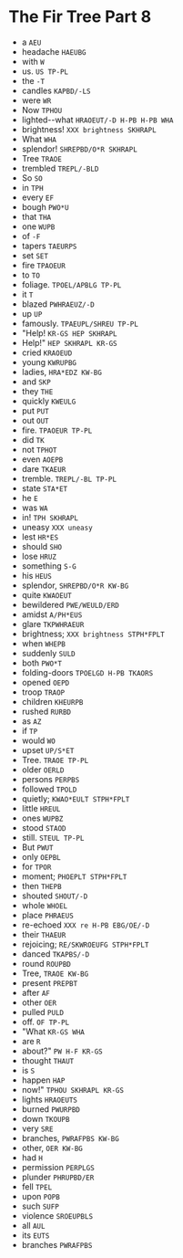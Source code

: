 # The Fir Tree Part 8

* a `AEU`
* headache `HAEUBG`
* with `W`
* us. `US TP-PL`
* the `-T`
* candles `KAPBD/-LS`
* were `WR`
* Now `TPHOU`
* lighted--what `HRAOEUT/-D H-PB H-PB WHA`
* brightness! `XXX brightness SKHRAPL`
* What `WHA`
* splendor! `SHREPBD/O*R SKHRAPL`
* Tree `TRAOE`
* trembled `TREPL/-BLD`
* So `SO`
* in `TPH`
* every `EF`
* bough `PWO*U`
* that `THA`
* one `WUPB`
* of `-F`
* tapers `TAEURPS`
* set `SET`
* fire `TPAOEUR`
* to `TO`
* foliage. `TPOEL/APBLG TP-PL`
* it `T`
* blazed `PWHRAEUZ/-D`
* up `UP`
* famously. `TPAEUPL/SHREU TP-PL`
* "Help! `KR-GS HEP SKHRAPL`
* Help!" `HEP SKHRAPL KR-GS`
* cried `KRAOEUD`
* young `KWRUPBG`
* ladies, `HRA*EDZ KW-BG`
* and `SKP`
* they `THE`
* quickly `KWEULG`
* put `PUT`
* out `OUT`
* fire. `TPAOEUR TP-PL`
* did `TK`
* not `TPHOT`
* even `AOEPB`
* dare `TKAEUR`
* tremble. `TREPL/-BL TP-PL`
* state `STA*ET`
* he `E`
* was `WA`
* in! `TPH SKHRAPL`
* uneasy `XXX uneasy`
* lest `HR*ES`
* should `SHO`
* lose `HRUZ`
* something `S-G`
* his `HEUS`
* splendor, `SHREPBD/O*R KW-BG`
* quite `KWAOEUT`
* bewildered `PWE/WEULD/ERD`
* amidst `A/PH*EUS`
* glare `TKPWHRAEUR`
* brightness; `XXX brightness STPH*FPLT`
* when `WHEPB`
* suddenly `SULD`
* both `PWO*T`
* folding-doors `TPOELGD H-PB TKAORS`
* opened `OEPD`
* troop `TRAOP`
* children `KHEURPB`
* rushed `RURBD`
* as `AZ`
* if `TP`
* would `WO`
* upset `UP/S*ET`
* Tree. `TRAOE TP-PL`
* older `OERLD`
* persons `PERPBS`
* followed `TPOLD`
* quietly; `KWAO*EULT STPH*FPLT`
* little `HREUL`
* ones `WUPBZ`
* stood `STAOD`
* still. `STEUL TP-PL`
* But `PWUT`
* only `OEPBL`
* for `TPOR`
* moment; `PHOEPLT STPH*FPLT`
* then `THEPB`
* shouted `SHOUT/-D`
* whole `WHOEL`
* place `PHRAEUS`
* re-echoed `XXX re H-PB EBG/OE/-D`
* their `THAEUR`
* rejoicing; `RE/SKWROEUFG STPH*FPLT`
* danced `TKAPBS/-D`
* round `ROUPBD`
* Tree, `TRAOE KW-BG`
* present `PREPBT`
* after `AF`
* other `OER`
* pulled `PULD`
* off. `OF TP-PL`
* "What `KR-GS WHA`
* are `R`
* about?" `PW H-F KR-GS`
* thought `THAUT`
* is `S`
* happen `HAP`
* now!" `TPHOU SKHRAPL KR-GS`
* lights `HRAOEUTS`
* burned `PWURPBD`
* down `TKOUPB`
* very `SRE`
* branches, `PWRAFPBS KW-BG`
* other, `OER KW-BG`
* had `H`
* permission `PERPLGS`
* plunder `PHRUPBD/ER`
* fell `TPEL`
* upon `POPB`
* such `SUFP`
* violence `SROEUPBLS`
* all `AUL`
* its `EUTS`
* branches `PWRAFPBS`
